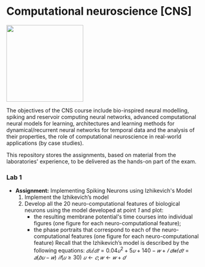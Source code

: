 # Computational neuroscience [CNS]

<img src="https://apre.it/wp-content/uploads/2021/01/logo_uni-pisa.png" width="200" />

The objectives of the CNS course include bio-inspired neural modelling, spiking and reservoir computing neural networks, advanced computational neural models for learning, architectures and learning methods for dynamical/recurrent neural networks for temporal data and the analysis of their properties, the role of computational neuroscience in real-world applications (by case studies).

This repository stores the assignments, based on material from the laboratories' experience, to be delivered as the hands-on part of the exam.

### Lab 1
-  **Assignment:** Implementing Spiking Neurons using Izhikevich's Model
    1) Implement the Izhikevich’s model
    2) Develop all the 20 neuro-computational features of biological neurons using the model developed at point _1_ and plot:
        - the resulting membrane potential's time courses into individual figures (one figure for each neuro-computational feature);
        - the phase portraits that correspond to each of the neuro-computational features (one figure for each neuro-computational feature)
Recall that the Izhikevich’s model is described by the following equations:
$𝑑𝑢/𝑑𝑡 = 0. 04 𝑢^2 + 5𝑢 + 140 − 𝑤 + 𝐼$
$𝑑𝑤/𝑑𝑡 = 𝑎(𝑏𝑢 − 𝑤)$
$𝑖𝑓 (𝑢 ≥ 30)$
    $𝑢 ← 𝑐; 𝑤 ← 𝑤 + 𝑑$


<!--### Lab 2
-  **Assignment 1:** Implementing [...]
-  **Assignment 2:** Implementing [...]
-->
 
